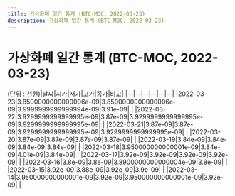 ```yaml
---
title: 가상화폐 일간 통계 (BTC-MOC, 2022-03-23)
description: 가상화폐 일간 통계 (BTC-MOC, 2022-03-23)
---
```


가상화폐 일간 통계 (BTC-MOC, 2022-03-23)
===

(단위 : 천원)|날짜|시가|저가|고가|종가|비고|
|--|--|--|--|--|--|
|2022-03-23|3.8500000000000006e-09|3.8500000000000006e-09|3.9999999999999994e-09|3.91e-09|    |
|2022-03-22|3.9299999999999995e-09|3.87e-09|3.9299999999999995e-09|3.9299999999999995e-09|    |
|2022-03-21|3.87e-09|3.87e-09|3.9299999999999995e-09|3.9299999999999995e-09|    |
|2022-03-20|3.87e-09|3.87e-09|3.87e-09|3.87e-09|    |
|2022-03-19|3.84e-09|3.84e-09|3.84e-09|3.84e-09|    |
|2022-03-18|3.950000000000001e-09|3.84e-09|4.01e-09|3.84e-09|    |
|2022-03-17|3.92e-09|3.92e-09|3.92e-09|3.92e-09|    |
|2022-03-16|3.8e-09|3.8e-09|3.8900000000000004e-09|3.8e-09|    |
|2022-03-15|3.92e-09|3.88e-09|3.92e-09|3.9e-09|    |
|2022-03-14|3.950000000000001e-09|3.92e-09|3.950000000000001e-09|3.92e-09|    |
